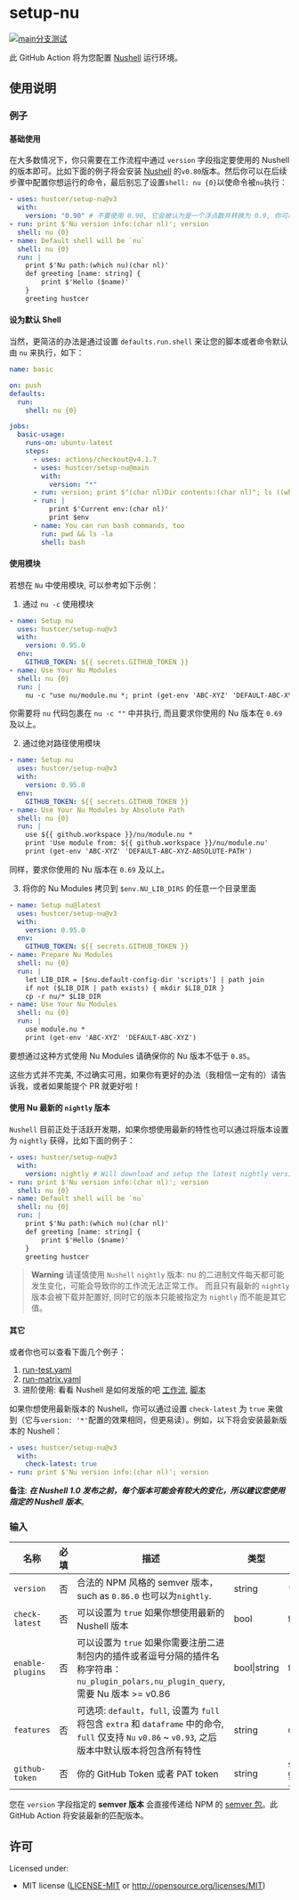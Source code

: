 # setup-nu

[![`main`分支测试](https://github.com/hustcer/setup-nu/actions/workflows/latest-matrix.yaml/badge.svg)](https://github.com/hustcer/setup-nu/actions/workflows/latest-matrix.yaml)

此 GitHub Action 将为您配置 [Nushell](https://github.com/nushell/nushell) 运行环境。

## 使用说明

### 例子

#### 基础使用

在大多数情况下，你只需要在工作流程中通过 `version` 字段指定要使用的 Nushell 的版本即可。比如下面的例子将会安装 [Nushell](https://github.com/nushell/nushell) 的`v0.80`版本。然后你可以在后续步骤中配置你想运行的命令，最后别忘了设置`shell: nu {0}`以使命令被`nu`执行：

```yaml
- uses: hustcer/setup-nu@v3
  with:
    version: "0.90" # 不要使用 0.90, 它会被认为是一个浮点数并转换为 0.9, 你可以使用 v0.90/0.90.0 或者 '0.90'(加了引号变成字符串)
- run: print $'Nu version info:(char nl)'; version
  shell: nu {0}
- name: Default shell will be `nu`
  shell: nu {0}
  run: |
    print $'Nu path:(which nu)(char nl)'
    def greeting [name: string] {
        print $'Hello ($name)'
    }
    greeting hustcer
```

#### 设为默认 Shell

当然，更简洁的办法是通过设置 `defaults.run.shell` 来让您的脚本或者命令默认由 `nu` 来执行，如下：

```yaml
name: basic

on: push
defaults:
  run:
    shell: nu {0}

jobs:
  basic-usage:
    runs-on: ubuntu-latest
    steps:
      - uses: actions/checkout@v4.1.7
      - uses: hustcer/setup-nu@main
        with:
          version: "*"
      - run: version; print $"(char nl)Dir contents:(char nl)"; ls ((which nu).path.0 | path dirname)
      - run: |
          print $'Current env:(char nl)'
          print $env
      - name: You can run bash commands, too
        run: pwd && ls -la
        shell: bash
```

#### 使用模块

若想在 `Nu` 中使用模块, 可以参考如下示例：

1. 通过 `nu -c` 使用模块

```yaml
- name: Setup nu
  uses: hustcer/setup-nu@v3
  with:
    version: 0.95.0
  env:
    GITHUB_TOKEN: ${{ secrets.GITHUB_TOKEN }}
- name: Use Your Nu Modules
  shell: nu {0}
  run: |
    nu -c "use nu/module.nu *; print (get-env 'ABC-XYZ' 'DEFAULT-ABC-XYZ')"
```

你需要将 `nu` 代码包裹在 `nu -c ""` 中并执行, 而且要求你使用的 Nu 版本在 `0.69` 及以上。

2. 通过绝对路径使用模块

```yaml
- name: Setup nu
  uses: hustcer/setup-nu@v3
  with:
    version: 0.95.0
  env:
    GITHUB_TOKEN: ${{ secrets.GITHUB_TOKEN }}
- name: Use Your Nu Modules by Absolute Path
  shell: nu {0}
  run: |
    use ${{ github.workspace }}/nu/module.nu *
    print 'Use module from: ${{ github.workspace }}/nu/module.nu'
    print (get-env 'ABC-XYZ' 'DEFAULT-ABC-XYZ-ABSOLUTE-PATH')
```

同样，要求你使用的 Nu 版本在 `0.69` 及以上。

3. 将你的 Nu Modules 拷贝到 `$env.NU_LIB_DIRS` 的任意一个目录里面

```yaml
- name: Setup nu@latest
  uses: hustcer/setup-nu@v3
  with:
    version: 0.95.0
  env:
    GITHUB_TOKEN: ${{ secrets.GITHUB_TOKEN }}
- name: Prepare Nu Modules
  shell: nu {0}
  run: |
    let LIB_DIR = [$nu.default-config-dir 'scripts'] | path join
    if not ($LIB_DIR | path exists) { mkdir $LIB_DIR }
    cp -r nu/* $LIB_DIR
- name: Use Your Nu Modules
  shell: nu {0}
  run: |
    use module.nu *
    print (get-env 'ABC-XYZ' 'DEFAULT-ABC-XYZ')
```

要想通过这种方式使用 Nu Modules 请确保你的 Nu 版本不低于 `0.85`。

这些方式并不完美, 不过确实可用，如果你有更好的办法（我相信一定有的）请告诉我，或者如果能提个 PR 就更好啦！

#### 使用 Nu 最新的 `nightly` 版本

`Nushell` 目前正处于活跃开发期，如果你想使用最新的特性也可以通过将版本设置为 `nightly` 获得，比如下面的例子：

```yaml
- uses: hustcer/setup-nu@v3
  with:
    version: nightly # Will download and setup the latest nightly version of Nushell
- run: print $'Nu version info:(char nl)'; version
  shell: nu {0}
- name: Default shell will be `nu`
  shell: nu {0}
  run: |
    print $'Nu path:(which nu)(char nl)'
    def greeting [name: string] {
        print $'Hello ($name)'
    }
    greeting hustcer
```

> **Warning**
> 请谨慎使用 `Nushell` `nightly` 版本: nu 的二进制文件每天都可能发生变化，可能会导致你的工作流无法正常工作。
> 而且只有最新的 `nightly` 版本会被下载并配置好, 同时它的版本只能被指定为 `nightly` 而不能是其它值。

#### 其它

或者你也可以查看下面几个例子：

1. [run-test.yaml](https://github.com/hustcer/setup-nu/blob/main/.github/workflows/run-test.yaml)
2. [run-matrix.yaml](https://github.com/hustcer/setup-nu/blob/main/.github/workflows/latest-matrix.yaml)
3. 进阶使用: 看看 Nushell 是如何发版的吧 [工作流](https://github.com/nushell/nushell/blob/main/.github/workflows/release.yml), [脚本](https://github.com/nushell/nushell/blob/main/.github/workflows/release-pkg.nu)

如果你想使用最新版本的 Nushell，你可以通过设置 `check-latest` 为 `true` 来做到（它与`version: '*'`配置的效果相同，但更易读）。例如，以下将会安装最新版本的 Nushell：

```yaml
- uses: hustcer/setup-nu@v3
  with:
    check-latest: true
- run: print $'Nu version info:(char nl)'; version
```

**备注**: **_在 Nushell 1.0 发布之前，每个版本可能会有较大的变化，所以建议您使用指定的 Nushell 版本_**。

### 输入

| 名称             | 必填 | 描述                                                                                                                | 类型   | 默认值    |
| ---------------- | ---- | ------------------------------------------------------------------------------------------------------------------- | ------ | --------- |
| `version`        | 否   | 合法的 NPM 风格的 semver 版本，such as `0.86.0` 也可以为`nightly`.                                                  | string | \*        |
| `check-latest`   | 否   | 可以设置为 `true` 如果你想使用最新的 Nushell 版本                                                                   | bool   | false     |
| `enable-plugins` | 否   | 可以设置为 `true` 如果你需要注册二进制包内的插件或者逗号分隔的插件名称字符串：`nu_plugin_polars,nu_plugin_query`, 需要 Nu 版本 >= v0.86                                             | bool\|string   | false     |
| `features`       | 否   | 可选项: `default`，`full`, 设置为 `full` 将包含 `extra` 和 `dataframe` 中的命令, `full` 仅支持 `Nu` `v0.86` ~ `v0.93`, 之后版本中默认版本将包含所有特性 | string | `default` |
| `github-token`   | 否   | 你的 GitHub Token 或者 PAT token | string | `${{ github.token }}` |

您在 `version` 字段指定的 **semver 版本** 会直接传递给 NPM 的 [semver 包](https://www.npmjs.com/package/semver)。此 GitHub Action 将安装最新的匹配版本。

## 许可

Licensed under:

- MIT license ([LICENSE-MIT](LICENSE-MIT) or http://opensource.org/licenses/MIT)

